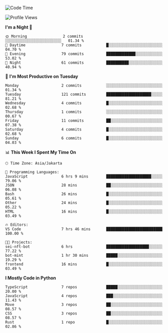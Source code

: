 <!--START_SECTION:waka-->
![Code Time](http://img.shields.io/badge/Code%20Time-1%2C704%20hrs%2043%20mins-blue)

![Profile Views](http://img.shields.io/badge/Profile%20Views-5-blue)

**I'm a Night 🦉** 

```text
🌞 Morning                2 commits           ░░░░░░░░░░░░░░░░░░░░░░░░░   01.34 % 
🌆 Daytime                7 commits           █░░░░░░░░░░░░░░░░░░░░░░░░   04.70 % 
🌃 Evening                79 commits          █████████████░░░░░░░░░░░░   53.02 % 
🌙 Night                  61 commits          ██████████░░░░░░░░░░░░░░░   40.94 % 
```
📅 **I'm Most Productive on Tuesday** 

```text
Monday                   2 commits           ░░░░░░░░░░░░░░░░░░░░░░░░░   01.34 % 
Tuesday                  121 commits         ████████████████████░░░░░   81.21 % 
Wednesday                4 commits           █░░░░░░░░░░░░░░░░░░░░░░░░   02.68 % 
Thursday                 1 commits           ░░░░░░░░░░░░░░░░░░░░░░░░░   00.67 % 
Friday                   11 commits          ██░░░░░░░░░░░░░░░░░░░░░░░   07.38 % 
Saturday                 4 commits           █░░░░░░░░░░░░░░░░░░░░░░░░   02.68 % 
Sunday                   6 commits           █░░░░░░░░░░░░░░░░░░░░░░░░   04.03 % 
```


📊 **This Week I Spent My Time On** 

```text
🕑︎ Time Zone: Asia/Jakarta

💬 Programming Languages: 
JavaScript               6 hrs 9 mins        ████████████████████░░░░░   79.06 % 
JSON                     28 mins             ██░░░░░░░░░░░░░░░░░░░░░░░   06.08 % 
Bash                     26 mins             █░░░░░░░░░░░░░░░░░░░░░░░░   05.61 % 
Other                    24 mins             █░░░░░░░░░░░░░░░░░░░░░░░░   05.22 % 
HTML                     16 mins             █░░░░░░░░░░░░░░░░░░░░░░░░   03.49 % 

🔥 Editors: 
VS Code                  7 hrs 46 mins       █████████████████████████   100.00 % 

🐱‍💻 Projects: 
sei-nft-bot              6 hrs               ███████████████████░░░░░░   77.22 % 
bot-mint                 1 hr 30 mins        █████░░░░░░░░░░░░░░░░░░░░   19.29 % 
frontend                 16 mins             █░░░░░░░░░░░░░░░░░░░░░░░░   03.49 % 
```

**I Mostly Code in Python** 

```text
TypeScript               7 repos             █████░░░░░░░░░░░░░░░░░░░░   20.00 % 
JavaScript               4 repos             ███░░░░░░░░░░░░░░░░░░░░░░   11.43 % 
Move                     3 repos             ██░░░░░░░░░░░░░░░░░░░░░░░   08.57 % 
CSS                      3 repos             ██░░░░░░░░░░░░░░░░░░░░░░░   08.57 % 
Rust                     1 repo              █░░░░░░░░░░░░░░░░░░░░░░░░   02.86 % 
```




<!--END_SECTION:waka-->
